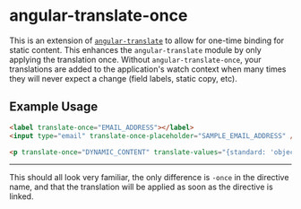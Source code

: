 # angular-translate-once

This is an extension of [`angular-translate`](https://github.com/angular-translate/angular-translate) to allow for one-time binding for static content. This enhances the `angular-translate` module by only applying the translation once. Without `angular-translate-once`, your translations are added to the application's watch context when many times they will never expect a change (field labels, static copy, etc).


## Example Usage
```html
<label translate-once="EMAIL_ADDRESS"></label>
<input type="email" translate-once-placeholder="SAMPLE_EMAIL_ADDRESS" />
```

```html
<p translate-once="DYNAMIC_CONTENT" translate-values="{standard: 'object'}"></p>
```

---

This should all look very familiar, the only difference is `-once` in the directive name, and that the translation will be applied as soon as the directive is linked.
